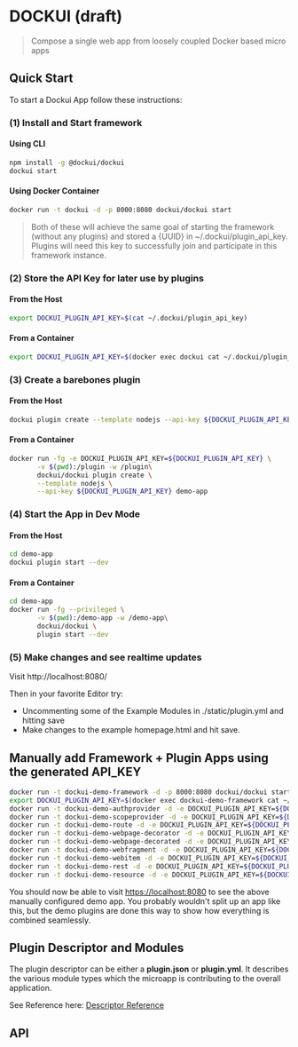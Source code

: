 # DOCKUI (draft)

> Compose a single web app from loosely coupled Docker based micro apps

## Quick Start

To start a Dockui App follow these instructions:

### (1) Install and Start framework
#### Using CLI
```bash
npm install -g @dockui/dockui
dockui start
```
#### Using Docker Container
```bash
docker run -t dockui -d -p 8000:8080 dockui/dockui start
```

> Both of these will achieve the same goal of starting the framework (without any plugins) and stored a {UUID} in ~/.dockui/plugin_api_key. Plugins will need this key to successfully join and participate in this framework instance.

### (2) Store the API Key for later use by plugins

#### From the Host
```bash
export DOCKUI_PLUGIN_API_KEY=$(cat ~/.dockui/plugin_api_key)
```
#### From a Container
```bash
export DOCKUI_PLUGIN_API_KEY=$(docker exec dockui cat ~/.dockui/plugin_api_key)
```

### (3) Create a barebones plugin
#### From the Host
```bash
dockui plugin create --template nodejs --api-key ${DOCKUI_PLUGIN_API_KEY} demo-app
```
#### From a Container
```bash
docker run -fg -e DOCKUI_PLUGIN_API_KEY=${DOCKUI_PLUGIN_API_KEY} \
       -v $(pwd):/plugin -w /plugin\
       dockui/dockui plugin create \
       --template nodejs \
       --api-key ${DOCKUI_PLUGIN_API_KEY} demo-app
```

### (4) Start the App in Dev Mode

#### From the Host

```bash
cd demo-app
dockui plugin start --dev
```

#### From a Container

```bash
cd demo-app
docker run -fg --privileged \
       -v $(pwd):/demo-app -w /demo-app\
       dockui/dockui \
       plugin start --dev
```

### (5) Make changes and see realtime updates

Visit http://localhost:8080/

Then in your favorite Editor try:

* Uncommenting some of the Example Modules in ./static/plugin.yml and hitting save
* Make changes to the example homepage.html and hit save.


## Manually add Framework + Plugin Apps using the generated API_KEY

```bash
docker run -t dockui-demo-framework -d -p 8000:8080 dockui/dockui start
export DOCKUI_PLUGIN_API_KEY=$(docker exec dockui-demo-framework cat ~/.dockui/plugin_api_key)
docker run -t dockui-demo-authprovider -d -e DOCKUI_PLUGIN_API_KEY=${DOCKUI_PLUGIN_API_KEY} dockui/demo-authprovider
docker run -t dockui-demo-scopeprovider -d -e DOCKUI_PLUGIN_API_KEY=${DOCKUI_PLUGIN_API_KEY} dockui/demo-scopeprovider
docker run -t dockui-demo-route -d -e DOCKUI_PLUGIN_API_KEY=${DOCKUI_PLUGIN_API_KEY} dockui/demo-route
docker run -t dockui-demo-webpage-decorator -d -e DOCKUI_PLUGIN_API_KEY=${DOCKUI_PLUGIN_API_KEY} dockui/demo-webpage-decorator
docker run -t dockui-demo-webpage-decorated -d -e DOCKUI_PLUGIN_API_KEY=${DOCKUI_PLUGIN_API_KEY} dockui/demo-webpage-decorated
docker run -t dockui-demo-webfragment -d -e DOCKUI_PLUGIN_API_KEY=${DOCKUI_PLUGIN_API_KEY} dockui/demo-webfragment
docker run -t dockui-demo-webitem -d -e DOCKUI_PLUGIN_API_KEY=${DOCKUI_PLUGIN_API_KEY} dockui/demo-webitem
docker run -t dockui-demo-rest -d -e DOCKUI_PLUGIN_API_KEY=${DOCKUI_PLUGIN_API_KEY} dockui/demo-rest
docker run -t dockui-demo-resource -d -e DOCKUI_PLUGIN_API_KEY=${DOCKUI_PLUGIN_API_KEY} dockui/demo-resource
```

You should now be able to visit <https://localhost:8080> to see the above manually configured demo app. You probably wouldn't
split up an app like this, but the demo plugins are done this way to show how everything is combined seamlessly.

## Plugin Descriptor and Modules

The plugin descriptor can be either a **plugin.json** or **plugin.yml**. It describes the various module types which the microapp is contributing to the overall application.

See Reference here: [Descriptor Reference](src/plugin/reference_config.md)

## API

<!-- Generated by documentation.js. Update this documentation by updating the source code. -->